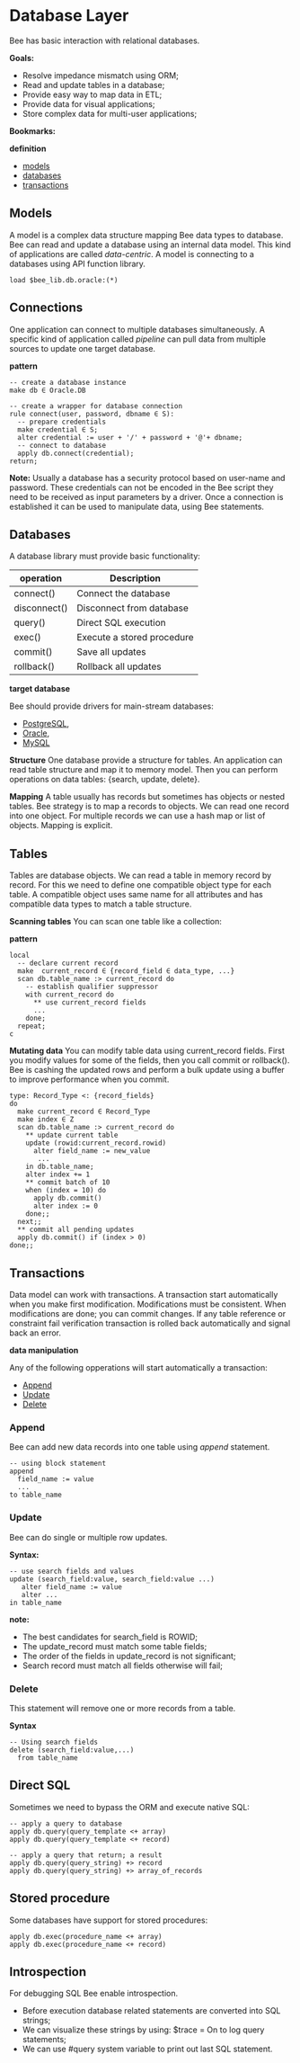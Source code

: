 # Database Layer

Bee has basic interaction with relational databases. 

**Goals:**

* Resolve impedance mismatch using ORM;
* Read and update tables in a database;
* Provide easy way to map data in ETL;
* Provide data for visual applications;
* Store complex data for multi-user applications;

**Bookmarks:**

**definition**
* [models](#models)
* [databases](#databases) 
* [transactions](#transactions)

## Models

A model is a complex data structure mapping Bee data types to database. Bee can read and update a database using an internal data model. This kind of applications are called _data-centric_. A model is connecting to a databases using API function library.

```
load $bee_lib.db.oracle:(*)
```

## Connections

One application can connect to multiple databases simultaneously. A specific kind of application called _pipeline_ can pull data from multiple sources to update one target database. 

**pattern**
```
-- create a database instance
make db ∈ Oracle.DB

-- create a wrapper for database connection
rule connect(user, password, dbname ∈ S):
  -- prepare credentials
  make credential ∈ S;
  alter credential := user + '/' + password + '@'+ dbname;
  -- connect to database
  apply db.connect(credential);
return;
```

**Note:**
Usually a database has a security protocol based on user-name and password. These credentials can not be encoded in the Bee script they need to be received as input parameters by a driver. Once a connection is established it can be used to manipulate data, using Bee statements.

## Databases

A database library must provide basic functionality:

| operation    | Description
|--------------|------------------------------
| connect()    | Connect the database
| disconnect() | Disconnect from database
| query()      | Direct SQL execution
| exec()       | Execute a stored procedure
| commit()     | Save all updates
| rollback()   | Rollback all updates

**target database**

Bee should provide drivers for main-stream databases:

* [PostgreSQL](http://www.postgresql.org/), 
* [Oracle](http://www.oracle.com/), 
* [MySQL](https://www.mysql.com/)

**Structure**
One database provide a structure for tables. An application can read table structure and map it to memory model. Then you can perform operations on data tables: {search, update, delete}. 

**Mapping**
A table usually has records but sometimes has objects or nested tables. Bee strategy is to map a records to objects. We can read one record into one object. For multiple records we can use a hash map or list of objects. Mapping is explicit. 

## Tables
Tables are database objects. We can read a table in memory record by record. For this we need to define one compatible object type for each table. A compatible object uses same name for all attributes and has compatible data types to match a table structure.

**Scanning tables**
You can scan one table like a collection:

**pattern**
```
local
  -- declare current record
  make  current_record ∈ {record_field ∈ data_type, ...}  
  scan db.table_name :> current_record do
    -- establish qualifier suppressor 
    with current_record do
      ** use current_record fields
      ... 
    done;
  repeat;
c
```

**Mutating data**
You can modify table data using current_record fields. First you modify values for some of the fields, then you call commit or rollback(). Bee is cashing the updated rows and perform a bulk update using a buffer to improve performance when you commit.

```
type: Record_Type <: {record_fields}
do
  make current_record ∈ Record_Type
  make index ∈ Z
  scan db.table_name :> current_record do
    ** update current table
    update (rowid:current_record.rowid)
      alter field_name := new_value
       ...
    in db.table_name;
    alter index += 1
    ** commit batch of 10
    when (index = 10) do
      apply db.commit()
      alter index := 0
    done;;
  next;;
  ** commit all pending updates
  apply db.commit() if (index > 0)
done;;
```

## Transactions
Data model can work with transactions. A transaction start automatically when you make first modification. Modifications must be consistent. When modifications are done; you can commit changes. If any table reference or constraint fail verification transaction is rolled back automatically and signal back an error.

**data manipulation**

Any of the following opperations will start automatically a transaction:

* [Append](#Append)
* [Update](#Update)
* [Delete](#Delete)

### Append

Bee can add new data records into one table using _append_ statement.

```
-- using block statement
append
  field_name := value
  ...
to table_name
```

### Update

Bee can do single or multiple row updates.

**Syntax:**

```
-- use search fields and values
update (search_field:value, search_field:value ...)
   alter field_name := value
   alter ...
in table_name
```


**note:** 
* The best candidates for search_field is ROWID;
* The update_record must match some table fields;
* The order of the fields in update_record is not significant;
* Search record must match all fields otherwise will fail;

### Delete

This statement will remove one or more records from a table. 

**Syntax**

```
-- Using search fields
delete (search_field:value,...) 
  from table_name
```

## Direct SQL

Sometimes we need to bypass the ORM and execute native SQL:

```
-- apply a query to database
apply db.query(query_template <+ array)
apply db.query(query_template <+ record)

-- apply a query that return; a result
apply db.query(query_string) +> record
apply db.query(query_string) +> array_of_records

```

## Stored procedure

Some databases have support for stored procedures:

```
apply db.exec(procedure_name <+ array) 
apply db.exec(procedure_name <+ record) 
```

## Introspection

For debugging SQL Bee enable introspection. 

* Before execution database related statements are converted into SQL strings; 
* We can visualize these strings by using: $trace = On to log query statements; 
* We can use #query system variable to print out last SQL statement. 
